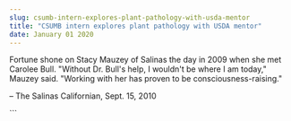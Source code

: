```yaml
---
slug: csumb-intern-explores-plant-pathology-with-usda-mentor
title: "CSUMB intern explores plant pathology with USDA mentor"
date: January 01 2020
---
```


 
<p>
  Fortune shone on Stacy Mauzey of Salinas the day in 2009 when she met Carolee
  Bull. "Without Dr. Bull's help, I wouldn't be where I am today," Mauzey said.
  "Working with her has proven to be consciousness-raising."
</p>
<p>– The Salinas Californian, Sept. 15, 2010</p>
```
